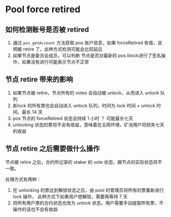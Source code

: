 # Pool force retired

## 如何检测账号是否被 retired

1. 通过 `pos_getAccount` 方法获取 pos 账户信息，如果 forceRetired 有值，说明被 retire 了。此种方式检测可能会比较延后
2. 如果节点是委员会成员，可以判断 节点是否对最新的 pos block进行了签名操作，如果没有进行可能表示节点不正常

## 节点 retire 带来的影响

1. 如果节点被 retire，节点所有的 votes 会自动被 unlock，从而进入 unlock 队列
2. 新lock 的所有票也会自动进入 unlock 队列，时间为 lock 时间 + unlock 时间，最长 14 天
3. pos 节点的 forceRetired 状态会持续 1 小时 ？ 可能最长七天
4. unlocking 状态的票将不会有收益，意味着在主网环境，矿池用户将损失七天的收益

## 节点 retire 之后需要做什么操作

节点被 retire 之后，合约所记录的 staker 的 vote 状态，跟节点的实际状态将不一致。

处理方式有两种：

1. 在 unlocking 的票达到解锁状态之后，由 pool 的管理员将所有的票重新进行 lock 操作， 此种方式下如果用户想解锁，需要再等待 7 天
2. 将所有用户票的合约状态也改为 unlock 状态，用户需要手动提取所有票，不操作的话也不会有收益

